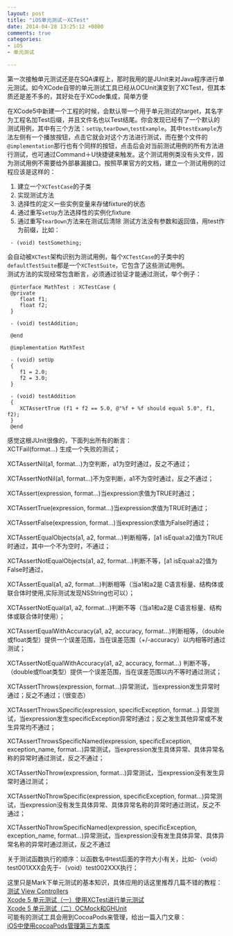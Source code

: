```yaml
---
layout: post
title: "iOS单元测试－XCTest"
date: 2014-04-28 13:25:12 +0800
comments: true
categories: 
- iOS
- 单元测试

---
```

第一次接触单元测试还是在SQA课程上，那时我用的是JUnit来对Java程序进行单元测试。如今XCode自带的单元测试工具已经从OCUnit演变到了XCTest，但其本质还是差不多的，其好处在于XCode集成，简单方便    
<!--more-->
在XCode5中新建一个工程的时候，会默认带一个用于单元测试的target，其名字为工程名加Test后缀，并且文件名也以Test结尾。你会发现已经有了一个默认的测试用例，其中有三个方法：`setUp`,`tearDown`,`testExample`。其中`testExample`方法左侧有一个播放按钮，点击它就会对这个方法进行测试，而在整个文件的`@implementation`那行也有个同样的按钮，点击后会对当前测试用例的所有方法进行测试，也可通过Command＋U快捷键来触发。这个测试用例类没有头文件，因为测试用例不需要给外部暴漏接口。按照苹果官方的文档，建立一个测试用例的过程应该是这样的：  
1. 建立一个`XCTestCase`的子类
2. 实现测试方法
3. 选择性的定义一些实例变量来存储fixture的状态
4. 通过重写`setUp`方法选择性的实例化fixture
5. 通过重写`tearDown`方法来在测试后清除
测试方法没有参数和返回值，用test作为前缀，比如：

``` objc
 - (void) testSomething;
``` 
会自动被`XCTest`架构识别为测试用例，每个`XCTestCase`的子类中的`defaultTestSuite`都是一个`XCTestSuite`，它包含了这些测试用例。  
测试方法的实现经常包含断言，必须通过验证才能通过测试，举个例子：

``` 
 @interface MathTest : XCTestCase {
 @private
    float f1;
    float f2;
 }
 
 - (void) testAddition;
 
 @end
 
 @implementation MathTest
 
 - (void) setUp
 {
    f1 = 2.0;
    f2 = 3.0;
 }
 
 - (void) testAddition
 {
    XCTAssertTrue (f1 + f2 == 5.0, @"%f + %f should equal 5.0", f1, f2);
 }
 @end
``` 
感觉这根JUnit很像的，下面列出所有的断言：  
XCTFail(format…) 生成一个失败的测试；

XCTAssertNil(a1, format...)为空判断，a1为空时通过，反之不通过；

XCTAssertNotNil(a1, format…)不为空判断，a1不为空时通过，反之不通过；

XCTAssert(expression, format...)当expression求值为TRUE时通过；

XCTAssertTrue(expression, format...)当expression求值为TRUE时通过；

XCTAssertFalse(expression, format...)当expression求值为False时通过；

XCTAssertEqualObjects(a1, a2, format...)判断相等，[a1 isEqual:a2]值为TRUE时通过，其中一个不为空时，不通过；

XCTAssertNotEqualObjects(a1, a2, format...)判断不等，[a1 isEqual:a2]值为False时通过，

XCTAssertEqual(a1, a2, format...)判断相等（当a1和a2是 C语言标量、结构体或联合体时使用,实际测试发现NSString也可以）；

XCTAssertNotEqual(a1, a2, format...)判断不等（当a1和a2是 C语言标量、结构体或联合体时使用）；

XCTAssertEqualWithAccuracy(a1, a2, accuracy, format...)判断相等，（double或float类型）提供一个误差范围，当在误差范围（+/-accuracy）以内相等时通过测试；

XCTAssertNotEqualWithAccuracy(a1, a2, accuracy, format...) 判断不等，（double或float类型）提供一个误差范围，当在误差范围以内不等时通过测试；

XCTAssertThrows(expression, format...)异常测试，当expression发生异常时通过；反之不通过；（很变态）

XCTAssertThrowsSpecific(expression, specificException, format...) 异常测试，当expression发生specificException异常时通过；反之发生其他异常或不发生异常均不通过；

XCTAssertThrowsSpecificNamed(expression, specificException, exception_name, format...)异常测试，当expression发生具体异常、具体异常名称的异常时通过测试，反之不通过；

XCTAssertNoThrow(expression, format…)异常测试，当expression没有发生异常时通过测试；

XCTAssertNoThrowSpecific(expression, specificException, format...)异常测试，当expression没有发生具体异常、具体异常名称的异常时通过测试，反之不通过；

XCTAssertNoThrowSpecificNamed(expression, specificException, exception_name, format...)异常测试，当expression没有发生具体异常、具体异常名称的异常时通过测试，反之不通过

关于测试函数执行的顺序：以函数名中test后面的字符大小有关，比如-（void）test001XXX会先于-（void）test002XXX执行；

这里只是Mark下单元测试的基本知识，具体应用的话这里推荐几篇不错的教程：  
[测试 View Controllers](http://objccn.io/issue-1-3/)  
[Xcode 5 单元测试（一）使用XCTest进行单元测试](http://blog.csdn.net/jymn_chen/article/details/21552941)  
[Xcode 5 单元测试（二）OCMock和GHUnit](http://blog.csdn.net/jymn_chen/article/details/21562869)  
可能有的测试工具会用到CocoaPods来管理，给出一篇入门文章：  
[iOS中使用cocoaPods管理第三方类库](http://blog.csdn.net/mysevenmi/article/details/17878421)